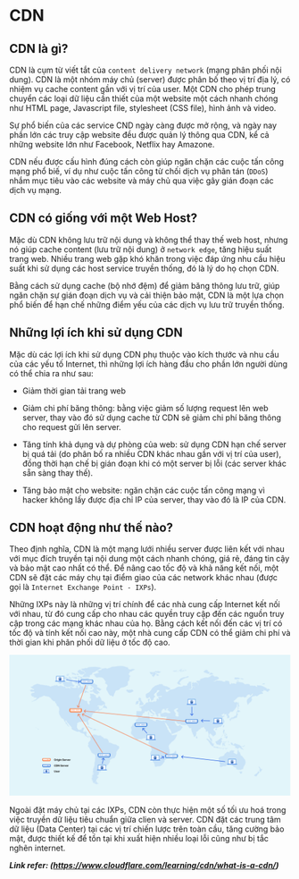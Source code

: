 # CDN

## CDN là gì?

CDN là cụm từ viết tắt của `content delivery network` (mạng phân phối nội dung). CDN là một nhóm máy chủ (server) được phân bố theo vị trí địa lý, có nhiệm vụ cache content gần với vị trí của user. Một CDN cho phép trung chuyển các loại dữ liệu cần thiết của một website một cách nhanh chóng như HTML page, Javascript file, stylesheet (CSS file), hình ảnh và video.

Sự phổ biến của các service CND ngày càng được mở rộng, và ngày nay phần lớn các truy cập website đều được quản lý thông qua CDN, kể cả những website lớn như Facebook, Netflix hay Amazone.

CDN nếu được cấu hình đúng cách còn giúp ngăn chặn các cuộc tấn công mạng phổ biế, ví dụ như cuộc tấn công từ chối dịch vụ phân tán (`DDoS`) nhắm mục tiêu vào các website và máy chủ qua việc gây gián đoạn các dịch vụ mạng.

## CDN có giống với một Web Host?

Mặc dù CDN không lưu trữ nội dung và không thể thay thế web host, nhưng nó giúp cache content (lưu trữ nội dung) ở `network edge`, tăng hiệu suất trang web. Nhiều trang web gặp khó khăn trong việc đáp ứng nhu cầu hiệu suất khi sử dụng các host service truyền thống, đó là lý do họ chọn CDN.

Bằng cách sử dụng cache (bộ nhớ đệm) để giảm băng thông lưu trữ, giúp ngăn chặn sự gián đoạn dịch vụ và cải thiện bảo mật, CDN là một lựa chọn phổ biến để hạn chế những điểm yếu của các dịch vụ lưu trữ truyền thống.

## Những lợi ích khi sử dụng CDN

Mặc dù các lợi ích khi sử dụng CDN phụ thuộc vào kích thước và nhu cầu của các yếu tố Internet, thì những lợi ích hàng đầu cho phần lớn người dùng có thể chia ra như sau:

- Giảm thời gian tải trang web

- Giảm chi phí băng thông: bằng việc giảm số lượng request lên web server, thay vào đó sử dụng cache từ CDN sẽ giảm chi phí băng thông cho request gửi lên server.

- Tăng tính khả dụng và dự phòng của web: sử dụng CDN hạn chế server bị quá tải (do phân bố ra nhiều CDN khác nhau gần với vị trí của user), đồng thời hạn chế bị gián đoạn khi có một server bị lỗi (các server khác sẵn sàng thay thế).

- Tăng bảo mật cho website: ngăn chặn các cuộc tấn công mạng vì hacker không lấy được địa chỉ IP của server, thay vào đó là IP của CDN.

## CDN hoạt động như thế nào?

Theo định nghĩa, CDN là một mạng lưới nhiều server được liên kết với nhau với mục đích truyền tại nội dung một cách nhanh chóng, giá rẻ, đáng tin cậy và bảo mật cao nhất có thể. Để nâng cao tốc độ và khả năng kết nối, một CDN sẽ đặt các máy chụ tại điểm giao của các network khác nhau (được gọi là `Internet Exchange Point - IXPs`).

Những IXPs này là những vị trí chính để các nhà cung cấp Internet kết nối với nhau, từ đó cung cấp cho nhau các quyền truy cập đến các nguồn truy cập trong các mạng khác nhau của họ. Bằng cách kết nối đến các vị trí có tốc độ và tính kết nối cao này, một nhà cung cấp CDN có thể giảm chi phí và thời gian khi phân phối dữ liệu ở tốc độ cao.

![Reserve Proxy](/assets/img/cdn_distributed_server_map.png "Reserve Proxy")

Ngoài đặt máy chủ tại các IXPs, CDN còn thực hiện một số tối ưu hoá trong việc truyền dữ liệu tiêu chuẩn giữa clien và server. CDN đặt các trung tâm dữ liệu (Data Center) tại các vị trí chiến lược trên toàn cầu, tăng cường bảo mật, được thiết kế để tồn tại khi xuất hiện nhiều loại lỗi cũng như bị tắc nghẽn internet.

**_Link refer: (https://www.cloudflare.com/learning/cdn/what-is-a-cdn/)_**
